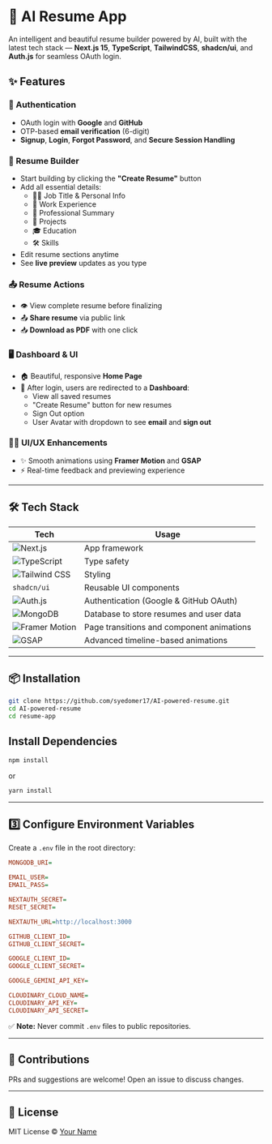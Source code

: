 # 🧠 AI Resume App

An intelligent and beautiful resume builder powered by AI, built with the latest tech stack — **Next.js 15**, **TypeScript**, **TailwindCSS**, **shadcn/ui**, and **Auth.js** for seamless OAuth login.

## ✨ Features

### 🔐 Authentication
- OAuth login with **Google** and **GitHub**
- OTP-based **email verification** (6-digit)
- **Signup**, **Login**, **Forgot Password**, and **Secure Session Handling**

### 📄 Resume Builder
- Start building by clicking the **"Create Resume"** button
- Add all essential details:
  - 🧑‍💼 Job Title & Personal Info
  - 💼 Work Experience
  - 🧠 Professional Summary
  - 🚀 Projects
  - 🎓 Education
  - 🛠️ Skills
- Edit resume sections anytime
- See **live preview** updates as you type

### 📤 Resume Actions
- 👁️ View complete resume before finalizing
- 📤 **Share resume** via public link
- 📥 **Download as PDF** with one click

### 🖥️ Dashboard & UI
- 🏠 Beautiful, responsive **Home Page**
- 📂 After login, users are redirected to a **Dashboard**:
  - View all saved resumes
  - "Create Resume" button for new resumes
  - Sign Out option
  - User Avatar with dropdown to see **email** and **sign out**

 ### 🧑‍🎨 UI/UX Enhancements
- ✨ Smooth animations using **Framer Motion** and **GSAP**
- ⚡ Real-time feedback and previewing experience

---

## 🛠️ Tech Stack

| Tech | Usage |
|------|-------|
| ![Next.js](https://img.shields.io/badge/Next.js-000?logo=next.js&logoColor=white) | App framework |
| ![TypeScript](https://img.shields.io/badge/TypeScript-3178C6?logo=typescript&logoColor=white) | Type safety |
| ![Tailwind CSS](https://img.shields.io/badge/TailwindCSS-06B6D4?logo=tailwind-css&logoColor=white) | Styling |
| `shadcn/ui` | Reusable UI components |
| ![Auth.js](https://img.shields.io/badge/Auth.js-000000?logo=next-auth&logoColor=white) | Authentication (Google & GitHub OAuth) |
| ![MongoDB](https://img.shields.io/badge/MongoDB-47A248?logo=mongodb&logoColor=white) | Database to store resumes and user data |
| ![Framer Motion](https://img.shields.io/badge/Framer--Motion-EF007E?logo=framer&logoColor=white) | Page transitions and component animations |
| ![GSAP](https://img.shields.io/badge/GSAP-88CE02?logo=greensock&logoColor=black) | Advanced timeline-based animations |

---

## 📦 Installation

```bash
git clone https://github.com/syedomer17/AI-powered-resume.git
cd AI-powered-resume
cd resume-app
````

## Install Dependencies

```bash
npm install
```

or

```bash
yarn install
```

---

## 3️⃣ Configure Environment Variables

Create a `.env` file in the root directory:

```ini
MONGODB_URI=

EMAIL_USER=
EMAIL_PASS=

NEXTAUTH_SECRET=
RESET_SECRET=

NEXTAUTH_URL=http://localhost:3000

GITHUB_CLIENT_ID=
GITHUB_CLIENT_SECRET=

GOOGLE_CLIENT_ID=
GOOGLE_CLIENT_SECRET=

GOOGLE_GEMINI_API_KEY=

CLOUDINARY_CLOUD_NAME=
CLOUDINARY_API_KEY=
CLOUDINARY_API_SECRET=
```

✅ **Note:** Never commit `.env` files to public repositories.

---

## 🙌 Contributions

PRs and suggestions are welcome! Open an issue to discuss changes.

---

## 📄 License

MIT License © [Your Name](https://github.com/syedomer17)
